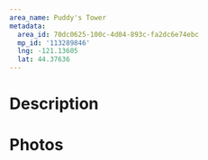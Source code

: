 ```yaml
---
area_name: Puddy's Tower
metadata:
  area_id: 70dc0625-100c-4d04-893c-fa2dc6e74ebc
  mp_id: '113289846'
  lng: -121.13605
  lat: 44.37636
---
```

# Description

# Photos

